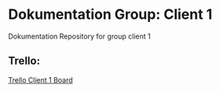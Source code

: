 # Dokumentation Group: Client 1
Dokumentation Repository for group client 1


## Trello:
[Trello Client 1 Board](https://trello.com/b/gZNEhC4s/client-1)
